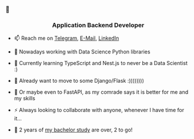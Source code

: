 ### 👋

<!--
**genndy007/genndy007** is a ✨ _special_ ✨ repository because its `README.md` (this file) appears on your GitHub profile.

Here are some ideas to get you started:

- 🔭 I’m currently working on ...
- 🌱 I’m currently learning ...
- 👯 I’m looking to collaborate on ...
- 🤔 I’m looking for help with ...
- 💬 Ask me about ...
- 📫 How to reach me: ...
- 😄 Pronouns: ...
- ⚡ Fun fact: ...
-->


<h3 align="center">Application Backend Developer</h3>

- 📫 Reach me on [Telegram](https://t.me/vimacs), [E-Mail](mailto:kochevgenazp@gmail.com), [LinkedIn](https://www.linkedin.com/in/hennadii-kochev-40364b192/)

- 🔭 Nowadays working with Data Science Python libraries
- 🌱 Currently learning TypeScript and Nest.js to never be a Data Scientist :)
- 👯 Already want to move to some Django/Flask :))))))))
- 👯 Or maybe even to FastAPI, as my comrade says it is better for me and my skills 
- ⚡ Always looking to collaborate with anyone, whenever I have time for it...
- 🤔 2 years of [my bachelor study](https://kpi.ua/ru/fiot) are over, 2 to go!

